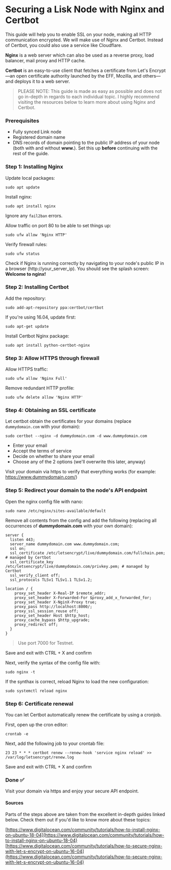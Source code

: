# Securing a Lisk Node with Nginx and Certbot

This guide will help you to enable SSL on your node, making all HTTP communication encrypted. We will make use of Nginx and Certbot. Instead of Certbot, you could also use a service like Cloudflare.

**Nginx** is a web server which can also be used as a reverse proxy, load balancer, mail proxy and HTTP cache.

**Certbot** is an easy-to-use client that fetches a certificate from Let's Encrypt—an open certificate authority launched by the EFF, Mozilla, and others—and deploys it to a web server.

> PLEASE NOTE: This guide is made as easy as possible and does not go in-depth in regards to each individual topic. I highly recommend visiting the resources below to learn more about using Nginx and Certbot.

### Prerequisites

- Fully synced Link node
- Registered domain name
- DNS records of domain pointing to the public IP address of your node (both with and without **www.**). Set this up **before** continuing with the rest of the guide.

### Step 1: Installing Nginx

Update local packages:

```
sudo apt update
```

Install nginx:

```
sudo apt install nginx
```

Ignore any `fail2ban` errors.

Allow traffic on port 80 to be able to set things up:

```
sudo ufw allow 'Nginx HTTP'
```

Verify firewall rules:

```
sudo ufw status
```

Check if Nginx is running correctly by navigating to your node's public IP in a browser (http://your_server_ip). You should see the splash screen: **Welcome to nginx!**

### Step 2: Installing Certbot

Add the repository:

```
sudo add-apt-repository ppa:certbot/certbot
```

If you're using 16.04, update first:

```
sudo apt-get update
```

Install Certbot Nginx package:

```
sudo apt install python-certbot-nginx
```

### Step 3: Allow HTTPS through firewall

Allow HTTPS traffic:

```
sudo ufw allow 'Nginx Full'
```

Remove redundant HTTP profile:

```
sudo ufw delete allow 'Nginx HTTP'
```

### Step 4: Obtaining an SSL certificate

Let certbot obtain the certificates for your domains (replace `dummydomain.com` with your domain):

```
sudo certbot --nginx -d dummydomain.com -d www.dummydomain.com
```

- Enter your email
- Accept the terms of service
- Decide on whether to share your email
- Choose any of the 2 options (we'll overwrite this later, anyway)

Visit your domain via https to verify that everything works (for example: https://www.dummydomain.com/)

### Step 5: Redirect your domain to the node's API endpoint

Open the nginx config file with nano:

```
sudo nano /etc/nginx/sites-available/default
```

Remove all contents from the config and add the following (replacing all occurrences of **dummydomain.com** with your own domain):

```
server {
  listen 443;
  server_name dummydomain.com www.dummydomain.com;
  ssl on;
  ssl_certificate /etc/letsencrypt/live/dummydomain.com/fullchain.pem; # managed by Certbot
  ssl_certificate_key /etc/letsencrypt/live/dummydomain.com/privkey.pem; # managed by Certbot
  ssl_verify_client off;
  ssl_protocols TLSv1 TLSv1.1 TLSv1.2;

location / {
    proxy_set_header X-Real-IP $remote_addr;
    proxy_set_header X-Forwarded-For $proxy_add_x_forwarded_for;
    proxy_set_header X-NginX-Proxy true;
    proxy_pass http://localhost:8000/;
    proxy_ssl_session_reuse off;
    proxy_set_header Host $http_host;
    proxy_cache_bypass $http_upgrade;
    proxy_redirect off;
  }
}
```

> Use port 7000 for Testnet.

Save and exit with CTRL + X and confirm

Next, verify the syntax of the config file with:

```
sudo nginx -t
```

If the synthax is correct, reload Nginx to load the new configuration:

```
sudo systemctl reload nginx
```

### Step 6: Certificate renewal

You can let Certbot automatically renew the certificate by using a cronjob.

First, open up the cron editor:

```
crontab -e
```

Next, add the following job to your crontab file:

```
23 23 * * * certbot renew --renew-hook 'service nginx reload' >> /var/log/letsencrypt/renew.log
```

Save and exit with CTRL + X and confirm

### Done ✅

Visit your domain via https and enjoy your secure API endpoint.

#### Sources

Parts of the steps above are taken from the excellent in-depth guides linked below. Check them out if you'd like to know more about these topics:

[https://www.digitalocean.com/community/tutorials/how-to-install-nginx-on-ubuntu-18-04](https://www.digitalocean.com/community/tutorials/how-to-install-nginx-on-ubuntu-18-04)
[https://www.digitalocean.com/community/tutorials/how-to-secure-nginx-with-let-s-encrypt-on-ubuntu-16-04](https://www.digitalocean.com/community/tutorials/how-to-secure-nginx-with-let-s-encrypt-on-ubuntu-16-04)
